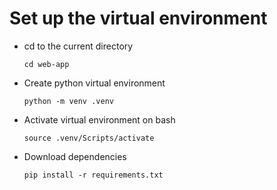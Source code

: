 
# Set up the virtual environment

* cd to the current directory
    ```
    cd web-app
    ```
* Create python virtual environment
    ```
    python -m venv .venv
    ```
* Activate virtual environment on bash
    ```
    source .venv/Scripts/activate
    ```
* Download dependencies
    ```
    pip install -r requirements.txt
    ```
